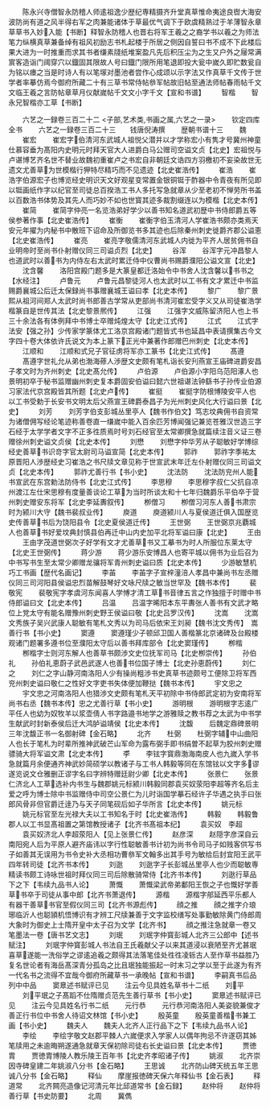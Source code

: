 <!-- { "loadSidebar": true } -->
　　陈永兴寺僧智永防稽人师逺祖逸少歴纪専精摄齐升堂真草惟命夷途良辔大海安波防尚有道之风半得右军之肉兼能诸体于草最优气调下于欧虞精熟过于羊薄智永章草草书入妙入能【书断】释智永防稽人也晋右将军王羲之之裔学书以羲之为师法笔力纵横真草兼备绰有祖风初励志书札起楼于所居之侧因自誓曰书不成不下此楼后果大进为一时推重而求其书者缣素牋纸堆案盈凡先后积压尘为之生又户外之屦常满賔客造诣门阈穿穴以鐡固其限故人号曰鐡门限所用笔退即投大瓮中嵗久即贮数瓮自为铭以瘗之当是时诗人有以笔塜对墨池者尝作心成颂以示字法又作真草千文传于世学者率摹仿焉今御府所藏二十有三草书常侍帖叅军帖故旧帖至通法师帖春雨帖千文文临王羲之言防帖章草月仪献嵗帖千文文小字千文【宣和书谱】
　　智楷
　　智永兄智楷亦工草【书断】

　　六艺之一録卷三百二十二
<子部,艺术类,书画之属,六艺之一录>
　　钦定四库全书
　　六艺之一録卷三百二十三　　钱唐倪涛撰
　　歴朝书谱十三
　　魏
　　崔宏
　　崔宏字伯清河东武城人祖悦父潜并以才学称宏小有隽才号冀州神童仕慕容垂为髙阳内史明元时拜天官大人进爵白马公赠司空谥文贞【北史】宏祖悦与卢谌博艺齐名世不替业故魏初重崔卢之书宏自非朝廷文诰四方羽檄初不妄染故世无遗文尤善草为世模楷行狎特尽精巧而不见遗迹【北史崔浩传】
　　崔浩
　　崔浩字伯源宏子也博览经史明识天文好观星变常置金银铜铤于酢器中令青夜有所见即以铤画纸作字以纪官至司徒总百揆浩工书人多托写急就章从少至老初不惮劳所书盖以百数浩书体势及其先人而巧妙不如也世寳其迹多裁割缀连以为模楷【北史本传】
　　崔简
　　崔简字仲亮一名览浩弟好学少以善书知名道武初歴中书侍郎爵五等侯参著作事【北史崔浩传】
　　崔衡
　　崔衡字伯玉清河人学崔浩书颇亦类焉天安元年擢为内秘书中散班下诏命及所御览书多其迹也后除秦州刺史徙爵齐郡公谥恵【北史崔浩传】
　　崔亮
　　崔亮字敬儒清河东武城人内徙为平齐人居贫佣书自业明帝时至尚书仆射赠仪同三司谥贞烈【北史】
　　谷浑
　　谷浑字元冲昌黎人也道武时以善书为内侍左右太武时累迁侍中仪曹尚书赐爵濮阳公谥文宣【北史】
　　沈含馨
　　洛阳宫殿门题多是大篆皇都迁洛始令中书舍人沈含馨以书书之【水经注】
　　卢鲁元
　　卢鲁元昌黎徒河人也太武时以工书有文才累迁中书监赐爵襄城公后迁太保録尚书事赠襄城王谥曰孝【北史本传】
　　黎广
　　黎广景熙从祖河间郑人太武时尚书郎善古学常从吏部尚书清河崔宏受字义又从司徒崔浩学楷篆自是世传其法【北史黎景熈传】
　　江强
　　江强字文威陈留济阳人也上书三十余法各有体例拜中书博士卒赠炖煌太守【北史江式传】
　　江式
　　江式字法安【强之孙】少传家学篆体尤工洛京宫殿诸门题皆式书也延昌中表请撰集古今文字四十卷大体依许氏说文为本上篆下正光中兼著作郎赠巴州刺史【北史本传】
　　江顺和
　　江顺和式兄子官征虏将军亦工篆书【北史江式传】
　　髙遵
　　髙遵字世礼允从弟也渤海蓚人渉歴文史颇有笔札诣长安刋燕宣王庙碑进爵安昌子孝文时为齐州刺史【北史髙允传】
　　卢伯源
　　卢伯源小字阳乌范阳涿人也景明初卒于秘书监赠幽州刺史复本爵固安伯谥曰懿六世祖谌法钟繇书子孙传业伯源习家法代京宫殿皆其所题【北史卢传】
　　崔挺
　　崔挺字防根博陵安平人也以工书受勅于长安书文明太后父燕宣王碑爵泰昌子为光州刺史风化大行谥曰景【北史】
　　刘芳
　　刘芳字伯支彭城丛里亭人【魏书作伯文】笃志坟典佣书自资常为诸僧佣写经论笔迹称善卷直一缣嵗中能入百余匹芳博闻强记兼览苍雅汉世造三字石经于太学学者文字不正多徃质焉时号刘石经官至太常卿撰急就篇续注音义证三卷赠徐州刺史谥文贞侯【北史本传】
　　刘懋
　　刘懋字仲华芳从子聪敏好学博综经史善草书识竒字官太尉司马谥宣简【北史本传】
　　郭祚
　　郭祚字季祐太原晋阳人渉歴经史习崔浩之书尺牍文章见称于世宣武末年迁左仆射赠仪同三司谥文贞【北史本传】
　　郭祚尤善行书【书小史】
　　沈法防
　　沈法防兖州人能书宣武在东宫勅法防侍书【北史江式传】
　　李思穆
　　李思穆字叔仁父抗自凉州渡江左仕宋思穆有度量善谈论工草为当时所谈太和十七年归魏爵乐平伯卒于营州刺史赠安东将军【北史李延夀叙传】
　　栁僧习
　　栁僧习河东人善书肃宗时为颍川大守【魏书裴叔业传】
　　庾道
　　庾道颍川人与夏侯道迁俱入国歴览史传善草书后为饶阳县令【北史夏侯道迁传】
　　王世弼
　　王世弼京兆覇城人也善草书好爱坟典封慎县伯再迁中山内史加平北将军谥曰康【北史】
　　王由
　　王由字茂道世弼次子好学有文才尤善草书又工摹书为时人所服位东莱太守【北史王世弼传】
　　蒋少游
　　蒋少游乐安博昌人也寄平城以佣书为业后召为中书写书生至太常少卿赠龙骧将军青州刺史谥曰质【北史本传】
　　少游敏慧机巧工书画【歴代名画记】
　　李苖
　　李苖字子宣梓潼涪人孝昌中兼尚书左丞赠仪同三司河阳县侯谥忠烈苗解鼓琴好文咏尺牍之敏当世罕及【魏书本传】
　　裴敬宪
　　裴敬宪字孝虞河东闻喜人学愽才清工草书音律五言之作独擅于时赠中书侍郎谥曰文【北史本传】
　　吕温
　　吕温字晞阳本东平夀张人善书有文武才略位上党太守有能名赠豫州刺史野王侯谥曰敬【北史吕罗汉传】
　　沈嵩
　　沈嵩文秀族子吴兴武康人聪敏有笔札文秀以为司马后依宋王刘昶【魏书沈文秀传】　嵩善行书【书小史】
　　窦遵
　　窦遵瑾少子顿邱卫国人善楷篆北京诸碑及台殿楼观诸门题署多遵书位至濮阳太守后以善书拜库部令【北史窦瑾传】
　　栁楷
　　栁楷字士则河东解人也善草书颇渉文史位抚军司马【北史栁崇传】
　　孙伯礼
　　孙伯礼恵蔚子武邑武遂人也善书位国子博士【北史孙恵蔚传】
　　刘仁之
　　刘仁之字山静河南洛阳人少有操尚粗渉书史真草书迹颇号工便除卫将军西兖州刺史谥曰敬仁之性好文字吏书失体便加鞭挞【魏书本传】
　　宇文忠之
　　宇文忠之河南洛阳人也猎渉文史颇有笔札天平初除中书侍郎武定初为安南将军尚书右丞【魏书本传】忠之尤善行草【书小史】
　　游明根
　　游明根字志逺广平任人也幼为奴牧羊以浆壶倩人书字路邉书地学之游雅赎之教书荐之太武为中书学生献武时封新泰侯后迁大鸿胪谥靖侯【北史本传】
　　沈馥
　　后魏定鼎碑景明三年沈馥正书一名御射碑【金石略】
　　北齐
　　杜弼
　　杜弼字辅中山曲阳人也长于笔札为时辈所推神武破芒山军命为露布弼手即书绢曽不起草为胶州刺史赠骠骑大将军谥文肃【北史本传】
　　李
　　李铉字寳鼎渤海南皮人也九嵗入学书急就篇月余便通齐神武妙简硕学以教诸子与工书人韩毅等同在东馆铉以文字多谬遂览说文仓雅删正谬字名曰字辨特赠廷尉少卿【北史本传】
　　张景仁
　　张景仁济北人工草选补内书生与魏郡姚元标颍川韩毅同郡袁买奴荥阳李超等齐名后主爱之呼为博士除中书监赠侍中司空公景仁为儿时诣国学摹石经许子华遇之执手曰张郎风骨非但官爵迁逹乃与天子同笔砚后如子华所言【北史本传】
　　姚元标
　　姚元标官至左光禄大夫以工书知名于时【北史崔浩传】
　　韩毅
　　韩毅鲁郡人以工书显髙祖置之第馆教授诸子【北齐书髙祖本纪】
　　袁买奴　李超
　　袁买奴济北人李超荥阳人【见上张景仁传】
　　赵彦深
　　赵隠字彦深自云南阳宛人后为平原人避齐庙讳以字行性聪敏善书计初为尚书令司马子如贱客供写书子如善其无误用为书令史补大丞相功曹叅军文翰多出其手号为敏给后封宜阳王武平四年转司徒【北齐书本传】
　　刘逖
　　刘逖字子长彭城丛里亭人也少而聪敏専精读书颇工诗咏世祖时拜仪同三司后除散骑常侍【北齐书本传】
　　刘逖行草品下之下【韦续九品书人论】
　　萧慨
　　萧慨梁武帝弟鄱阳王恢之子也慨好学善草书卒于司徒从事中郎【北齐书萧退传】
　　源楷
　　源楷字郍延西平乐都人有器干善草书官至假仪同三司【北齐书源彪传】
　　顔之推
　　顔之推字介琅琊临沂人也聪頴机悟博识有才辨工尺牍兼善于文字监校缮写处事勤敏除黄门侍郎周大象时为御史上士隋开皇中太子召为文学【北齐书】
　　顔之推注急就章一卷又笔墨法一卷【唐书艺文志】
　　刘珉
　　刘珉字仲寳彭城人北齐三公郎中【述书赋注】
　　刘珉字仲寳彭城人书法自王氏羲献父子以来其道浸以衰陋至齐尤甚珉喜草遂能一洗俗学之谬逺追羲之颇得其法落笔佳处徃徃凌轹古人至作草书益胜乃复名世论者有海岳髙深青分孤岛之比且珉独能振起一时末习之学以至于此遂为有齐一代名书之流得不宜哉今御府所藏草书一承晚帖【宣和书谱】
　　李嗣真书后品列中中品
　　窦臮述书赋评已见
　　注云今见具姓名草书十二纸
　　刘平
　　刘平珉之子髙蹈不仕隋赠贞范先生善行草书【书小史】
　　窦臮述书赋评已见
　　注云今见具姓名行书二纸
　　元行恭
　　元行恭河南洛阳人美姿貌兼俊才善正行书位中书舍人待诏文林馆【书小史】
　　殷英童
　　殷英童善楷书兼工画【书小史】
　　魏夫人
　　魏夫人北齐人正行品下之下【韦续九品书人论】
　　李绘
　　李绘字敬文赵郡平棘人六嵗便求入学家人以偶年拘忌不许遂窃其姊笔牍用之未逾晦朔遂通急就章天保初除司徒右长史谥曰景【北史本传】
　　贾徳胄
　　贾徳胄博陵人教乐陵王百年书【北史齐孝昭诸子传】
　　姚淑
　　北齐崇因寺碑皇建二年姚淑八分书【金石略】
　　王思诚
　　北齐防山碑天统五年王思诚八分书【金石略】
　　释仙
　　摩崖报徳碑天保六年释仙书【金石表】
　　释道常
　　北齐闗亮造像记河清元年比邱道常书【金石録】
　　赵仲将
　　赵仲将善行草【书史防要】
　　北周
　　冀儁
